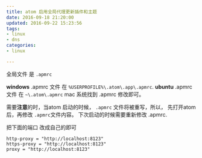 ```yaml
---
title: atom 启用全局代理更新插件和主题
date: 2016-09-18 21:20:00
updated: 2016-09-22 15:23:56
tags: 
- linux
- dns
categories: 
- linux

---
```

全局文件 是 `.apmrc`

**windows** .apmrc 文件 在 `%USERPROFILE%\.atom\.app\.apmrc`.
**ubuntu** .apmrc 文件 在 `~\.atom\.apmrc`
mac 系统找到 .apmrc 修改即可。

需要**注意**的时，当atom 启动的时候， `.apmrc` 文件将被重写，所以， 先打开atom后，再修改 `.apmrc`文件内容。
下次启动的时候需要重新修改 .apmrc.


<!--more-->


把下面的端口 改成自己的即可
```
http-proxy = "http://localhost:8123"
https-proxy = "http://localhost:8123"
proxy = "http://localhost:8123"
```
